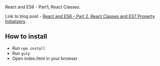 
React and ES6 - Part1, React Classes. 

Link to blog post - [React and ES6 - Part 2, React Classes and ES7 Property Initializers](http://egorsmirnov.me/2015/06/14/react-and-es6-part2.html).

## How to install

* Run `npm install`
* Run `gulp`
* Open index.html in your browser
